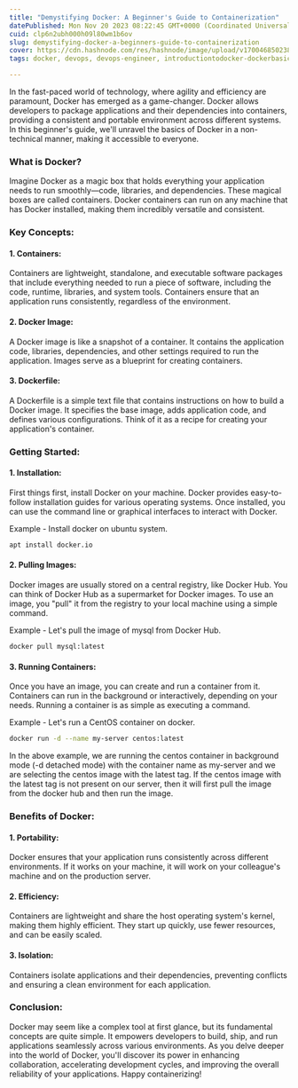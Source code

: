 ```yaml
---
title: "Demystifying Docker: A Beginner's Guide to Containerization"
datePublished: Mon Nov 20 2023 08:22:45 GMT+0000 (Coordinated Universal Time)
cuid: clp6n2ubh000h09l80wm1b6ov
slug: demystifying-docker-a-beginners-guide-to-containerization
cover: https://cdn.hashnode.com/res/hashnode/image/upload/v1700468502385/09d0380d-8fe7-482b-9b3c-82c2dcc980d1.jpeg
tags: docker, devops, devops-engineer, introductiontodocker-dockerbasics

---
```


In the fast-paced world of technology, where agility and efficiency are paramount, Docker has emerged as a game-changer. Docker allows developers to package applications and their dependencies into containers, providing a consistent and portable environment across different systems. In this beginner's guide, we'll unravel the basics of Docker in a non-technical manner, making it accessible to everyone.

### **What is Docker?**

Imagine Docker as a magic box that holds everything your application needs to run smoothly—code, libraries, and dependencies. These magical boxes are called containers. Docker containers can run on any machine that has Docker installed, making them incredibly versatile and consistent.

### **Key Concepts:**

#### 1\. Containers:

Containers are lightweight, standalone, and executable software packages that include everything needed to run a piece of software, including the code, runtime, libraries, and system tools. Containers ensure that an application runs consistently, regardless of the environment.

#### 2\. Docker Image:

A Docker image is like a snapshot of a container. It contains the application code, libraries, dependencies, and other settings required to run the application. Images serve as a blueprint for creating containers.

#### 3\. Dockerfile:

A Dockerfile is a simple text file that contains instructions on how to build a Docker image. It specifies the base image, adds application code, and defines various configurations. Think of it as a recipe for creating your application's container.

### **Getting Started:**

#### 1\. Installation:

First things first, install Docker on your machine. Docker provides easy-to-follow installation guides for various operating systems. Once installed, you can use the command line or graphical interfaces to interact with Docker.

Example - Install docker on ubuntu system.

```bash
apt install docker.io
```

#### 2\. Pulling Images:

Docker images are usually stored on a central registry, like Docker Hub. You can think of Docker Hub as a supermarket for Docker images. To use an image, you "pull" it from the registry to your local machine using a simple command.

Example - Let's pull the image of mysql from Docker Hub.

```bash
docker pull mysql:latest
```

#### 3\. Running Containers:

Once you have an image, you can create and run a container from it. Containers can run in the background or interactively, depending on your needs. Running a container is as simple as executing a command.

Example - Let's run a CentOS container on docker.

```bash
docker run -d --name my-server centos:latest
```

In the above example, we are running the centos container in background mode (-d detached mode) with the container name as my-server and we are selecting the centos image with the latest tag. If the centos image with the latest tag is not present on our server, then it will first pull the image from the docker hub and then run the image.

### **Benefits of Docker:**

#### 1\. Portability:

Docker ensures that your application runs consistently across different environments. If it works on your machine, it will work on your colleague's machine and on the production server.

#### 2\. Efficiency:

Containers are lightweight and share the host operating system's kernel, making them highly efficient. They start up quickly, use fewer resources, and can be easily scaled.

#### 3\. Isolation:

Containers isolate applications and their dependencies, preventing conflicts and ensuring a clean environment for each application.

### **Conclusion:**

Docker may seem like a complex tool at first glance, but its fundamental concepts are quite simple. It empowers developers to build, ship, and run applications seamlessly across various environments. As you delve deeper into the world of Docker, you'll discover its power in enhancing collaboration, accelerating development cycles, and improving the overall reliability of your applications. Happy containerizing!